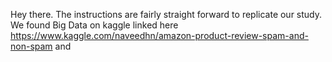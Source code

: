 
Hey there.  The instructions are fairly straight forward to replicate our study.  We found Big Data on kaggle linked here https://www.kaggle.com/naveedhn/amazon-product-review-spam-and-non-spam
and 
